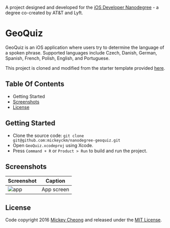
A project designed and developed for the [iOS Developer Nanodegree](https://www.udacity.com/course/ios-developer-nanodegree--nd003) - a degree co-created by AT&T and Lyft.


# GeoQuiz

GeoQuiz is an iOS application where users try to determine the language of a spoken phrase. Supported languages include Czech, Danish, German, Spanish, French, Polish, English, and Portuguese. 

This project is cloned and modified from the starter template provided [here](https://github.com/udacity/ios-nd-geo-quiz).


## Table Of Contents

- Getting Started
- [Screenshots](#screenshots)
- [License](#license)


## Getting Started

- Clone the source code: `git clone git@github.com:mickeyckm/nanodegree-geoquiz.git`
- Open `GeoQuiz.xcodeproj` using Xcode.
- Press `Command + R` or `Product > Run` to build and run the project.


## Screenshots

Screenshot | Caption
---------- | -----------
![app](https://raw.github.com/mickeyckm/nanodegree-mememe/master/Screenshots/app.jpg) | App screen

## License

Code copyright 2016 [Mickey Cheong](https://cheo.ng) and released under the [MIT License](https://github.com/mickeyckm/nanodegree-mememe/blob/master/LICENSE).
